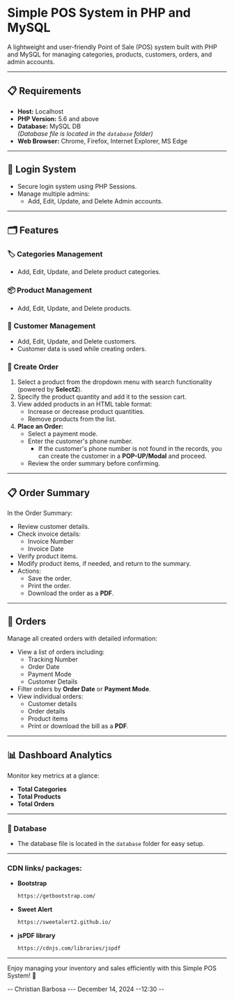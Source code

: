 # Simple POS System in PHP and MySQL

A lightweight and user-friendly Point of Sale (POS) system built with PHP and MySQL for managing categories, products, customers, orders, and admin accounts.

---

## 📋 Requirements
- **Host:** Localhost
- **PHP Version:** 5.6 and above
- **Database:** MySQL DB  
  _(Database file is located in the `database` folder)_
- **Web Browser:** Chrome, Firefox, Internet Explorer, MS Edge

---

## 🔐 Login System
- Secure login system using PHP Sessions.
- Manage multiple admins:
  - Add, Edit, Update, and Delete Admin accounts.

---

## 🗂 Features

### 🏷️ Categories Management
- Add, Edit, Update, and Delete product categories.

### 📦 Product Management
- Add, Edit, Update, and Delete products.

### 👤 Customer Management
- Add, Edit, Update, and Delete customers.
- Customer data is used while creating orders.

### 🛒 Create Order
1. Select a product from the dropdown menu with search functionality (powered by **Select2**).
2. Specify the product quantity and add it to the session cart.
3. View added products in an HTML table format:
   - Increase or decrease product quantities.
   - Remove products from the list.
4. **Place an Order:**
   - Select a payment mode.
   - Enter the customer's phone number.
     - If the customer's phone number is not found in the records, you can create the customer in a **POP-UP/Modal** and proceed.
   - Review the order summary before confirming.

---

## 📋 Order Summary
In the Order Summary:
- Review customer details.
- Check invoice details:
  - Invoice Number
  - Invoice Date
- Verify product items.
- Modify product items, if needed, and return to the summary.
- Actions:
  - Save the order.
  - Print the order.
  - Download the order as a **PDF**.

---

## 📑 Orders
Manage all created orders with detailed information:
- View a list of orders including:
  - Tracking Number
  - Order Date
  - Payment Mode
  - Customer Details
- Filter orders by **Order Date** or **Payment Mode**.
- View individual orders:
  - Customer details
  - Order details
  - Product items
  - Print or download the bill as a **PDF**.

---

## 📊 Dashboard Analytics
Monitor key metrics at a glance:
- **Total Categories**
- **Total Products**
- **Total Orders**


---

### 💾 Database
- The database file is located in the `database` folder for easy setup.

---
### CDN links/ packages:
- **Bootstrap**
    ```bash
    https://getbootstrap.com/
- **Sweet Alert**
    ```bash
    https://sweetalert2.github.io/

- **jsPDF library**
    ```bash
    https://cdnjs.com/libraries/jspdf
---
Enjoy managing your inventory and sales efficiently with this Simple POS System! 🎉

-- Christian Barbosa --- December 14, 2024 --12:30 --
